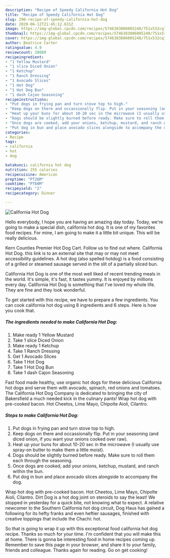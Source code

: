 ```yaml
---
description: "Recipe of Speedy California Hot Dog"
title: "Recipe of Speedy California Hot Dog"
slug: 290-recipe-of-speedy-california-hot-dog
date: 2020-06-12T21:45:12.631Z
image: https://img-global.cpcdn.com/recipes/5746383806005248/751x532cq70/california-hot-dog-recipe-main-photo.jpg
thumbnail: https://img-global.cpcdn.com/recipes/5746383806005248/751x532cq70/california-hot-dog-recipe-main-photo.jpg
cover: https://img-global.cpcdn.com/recipes/5746383806005248/751x532cq70/california-hot-dog-recipe-main-photo.jpg
author: Beatrice Carter
ratingvalue: 4.9
reviewcount: 28089
recipeingredient:
- "1 Yellow Mustard"
- "1 slice Diced Onion"
- "1 Ketchup"
- "1 Ranch Dressing"
- "1 Avocado Slices"
- "1 Hot Dog"
- "1 Hot Dog Bun"
- "1 dash Cajon Seasoning"
recipeinstructions:
- "Put dogs in frying pan and turn stove top to high."
- "Keep dogs on there and occassionally flip. Put in your seasoning (and diced onion, if you want your onions cooked over raw)."
- "Heat up your buns for about 10-20 sec in the microwave (I usually use spray-on butter to make them a little moist)."
- "Dogs should be slightly burned before ready. Make sure to roll them each through the seasoning."
- "Once dogs are cooked, add your onions, ketchup, mustard, and ranch within the bun."
- "Put dog in bun and place avocado slices alongside to accompany the dog."
categories:
- Recipe
tags:
- california
- hot
- dog

katakunci: california hot dog 
nutrition: 255 calories
recipecuisine: American
preptime: "PT26M"
cooktime: "PT60M"
recipeyield: "2"
recipecategory: Dinner

---
```



![California Hot Dog](https://img-global.cpcdn.com/recipes/5746383806005248/751x532cq70/california-hot-dog-recipe-main-photo.jpg)

Hello everybody, I hope you are having an amazing day today. Today, we're going to make a special dish, california hot dog. It is one of my favorites food recipes. For mine, I am going to make it a little bit unique. This will be really delicious.

Kern Counties Premier Hot Dog Cart. Follow us to find out where. California Hot Dog. this link is to an external site that may or may not meet accessibility guidelines. A hot dog (also spelled hotdog) is a food consisting of a grilled or steamed sausage served in the slit of a partially sliced bun.

California Hot Dog is one of the most well liked of recent trending meals in the world. It's simple, it's fast, it tastes yummy. It is enjoyed by millions every day. California Hot Dog is something that I've loved my whole life. They are fine and they look wonderful.


To get started with this recipe, we have to prepare a few ingredients. You can cook california hot dog using 8 ingredients and 6 steps. Here is how you cook that.

<!--inarticleads1-->

##### The ingredients needed to make California Hot Dog:

1. Make ready 1 Yellow Mustard
1. Take 1 slice Diced Onion
1. Make ready 1 Ketchup
1. Take 1 Ranch Dressing
1. Get 1 Avocado Slices
1. Take 1 Hot Dog
1. Take 1 Hot Dog Bun
1. Take 1 dash Cajon Seasoning


Fast food made healthy, use organic hot dogs for these delicious California hot dogs and serve them with avocado, spinach, red onions and tomatoes. The California Hot Dog Company is dedicated to bringing the city of Bakersfield a much needed kick in the culinary pants! Wrap hot dog with pre-cooked bacon. Hot Cheetos, Lime Mayo, Chipolte Aioli, Cilantro. 

<!--inarticleads2-->

##### Steps to make California Hot Dog:

1. Put dogs in frying pan and turn stove top to high.
1. Keep dogs on there and occassionally flip. Put in your seasoning (and diced onion, if you want your onions cooked over raw).
1. Heat up your buns for about 10-20 sec in the microwave (I usually use spray-on butter to make them a little moist).
1. Dogs should be slightly burned before ready. Make sure to roll them each through the seasoning.
1. Once dogs are cooked, add your onions, ketchup, mustard, and ranch within the bun.
1. Put dog in bun and place avocado slices alongside to accompany the dog.


Wrap hot dog with pre-cooked bacon. Hot Cheetos, Lime Mayo, Chipolte Aioli, Cilantro. Dirt Dog is a hot dog joint on steroids to say the least! We stopped in yesterday for a quick bite, not knowing what to expect. A relative newcomer to the Southern California hot dog circuit, Dog Haus has gained a following for its hefty franks and even heftier sausages, finished with creative toppings that include the Chachi: hot. 

So that is going to wrap it up with this exceptional food california hot dog recipe. Thanks so much for your time. I'm confident that you will make this at home. There is gonna be interesting food in home recipes coming up. Remember to save this page in your browser, and share it to your family, friends and colleague. Thanks again for reading. Go on get cooking!
